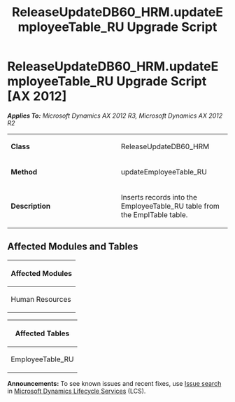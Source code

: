 ﻿---
title: ReleaseUpdateDB60_HRM.updateEmployeeTable_RU Upgrade Script
TOCTitle: ReleaseUpdateDB60_HRM.updateEmployeeTable_RU Upgrade Script
ms:assetid: d0899b0d-736d-cee0-76b8-643e1445e9ef
ms:mtpsurl: https://msdn.microsoft.com/en-us/library/JJ686923(v=AX.60)
ms:contentKeyID: 49711373
ms.date: 05/18/2015
mtps_version: v=AX.60
---

# ReleaseUpdateDB60\_HRM.updateEmployeeTable\_RU Upgrade Script [AX 2012]


_**Applies To:** Microsoft Dynamics AX 2012 R3, Microsoft Dynamics AX 2012 R2_

<table>
<colgroup>
<col style="width: 50%" />
<col style="width: 50%" />
</colgroup>
<tbody>
<tr class="odd">
<td><p><strong>Class</strong></p></td>
<td><p>ReleaseUpdateDB60_HRM</p></td>
</tr>
<tr class="even">
<td><p><strong>Method</strong></p></td>
<td><p>updateEmployeeTable_RU</p></td>
</tr>
<tr class="odd">
<td><p><strong>Description</strong></p></td>
<td><p>Inserts records into the EmployeeTable_RU table from the EmplTable table.</p></td>
</tr>
</tbody>
</table>


## Affected Modules and Tables

<table>
<colgroup>
<col style="width: 100%" />
</colgroup>
<thead>
<tr class="header">
<th><p>Affected Modules</p></th>
</tr>
</thead>
<tbody>
<tr class="odd">
<td><p>Human Resources</p></td>
</tr>
</tbody>
</table>


<table>
<colgroup>
<col style="width: 100%" />
</colgroup>
<thead>
<tr class="header">
<th><p>Affected Tables</p></th>
</tr>
</thead>
<tbody>
<tr class="odd">
<td><p>EmployeeTable_RU</p></td>
</tr>
</tbody>
</table>

  
**Announcements:** To see known issues and recent fixes, use [Issue search](http://go.microsoft.com/fwlink/?linkid=389258) in [Microsoft Dynamics Lifecycle Services](http://go.microsoft.com/fwlink/?linkid=306505) (LCS).

